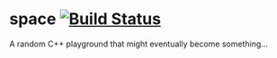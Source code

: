 # space [![Build Status](https://travis-ci.org/avkhanov/space.svg?branch=master)](https://travis-ci.org/avkhanov/space)
A random C++ playground that might eventually become something...

